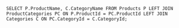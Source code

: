 `SELECT P.ProductName, C.CategoryName
FROM Products P
LEFT JOIN ProductCategories PC ON P.ProductId = PC.ProductId
LEFT JOIN Categories C ON PC.CategoryId = C.CategoryId;`

